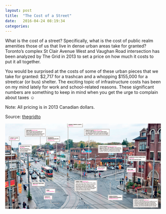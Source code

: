 ```yaml
---
layout: post
title:  "The Cost of a Street"
date:   2016-04-24 08:19:34
categories:  
---
```

What is the cost of a street? Specifically, what is the cost of public realm amenities those of us that live in dense urban areas take for granted? Toronto’s complex St Clair Avenue West and Vaughan Road intersection has been analyzed by The Grid in 2013 to set a price on how much it costs to put it all together. 

You would be surprised at the costs of some of these urban pieces that we take for granted: $2,717 for a trashcan and a whopping $155,000 for a streetcar (or bus) shelter. The exciting topic of infrastructure costs has been on my mind lately for work and school-related reasons. These significant numbers are something to keep in mind when you get the urge to complain about taxes ☺ 

Note: All pricing is in 2013 Canadian dollars.

Source: [thegridto](http://biancapopescu.info/blogData/Street_Costs.pdf) 


![The cost of a street](/images/Street_Costs.png)

